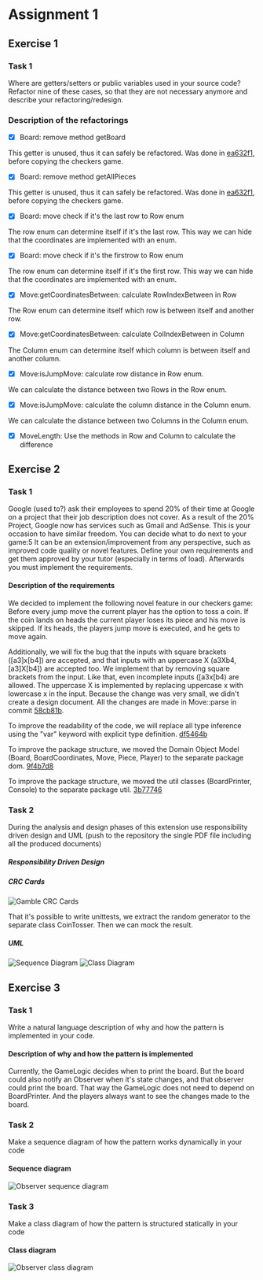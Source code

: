 # Assignment 1

## Exercise 1

### Task 1

Where are getters/setters or public variables used in your source code? Refactor nine of these
cases, so that they are not necessary anymore and describe your refactoring/redesign.

### Description of the refactorings

- [x] Board: remove method getBoard

This getter is unused, thus it can safely be refactored.
Was done in [ea632f1](https://github.com/soco21/soco21-group8/commit/ea632f1182b187b326fe2dd593204a4484cf5cdf),
before copying the checkers game.

- [x] Board: remove method getAllPieces

This getter is unused, thus it can safely be refactored.
Was done in [ea632f1](https://github.com/soco21/soco21-group8/commit/ea632f1182b187b326fe2dd593204a4484cf5cdf),
before copying the checkers game.

- [x] Board: move check if it's the last row to Row enum

The row enum can determine itself if it's the last row. This way
we can hide that the coordinates are implemented with an enum.

- [x] Board: move check if it's the firstrow to Row enum

The row enum can determine itself if it's the first row. This way
we can hide that the coordinates are implemented with an enum.

- [x] Move:getCoordinatesBetween: calculate RowIndexBetween in Row

The Row enum can determine itself which row is between itself and another row.

- [x] Move:getCoordinatesBetween: calculate ColIndexBetween in Column

The Column enum can determine itself which column is between itself and another column.

- [x] Move:isJumpMove: calculate row distance in Row enum.

We can calculate the distance between two Rows in the Row enum.

- [x] Move:isJumpMove: calculate the column distance in the Column enum.

We can calculate the distance between two Columns in the Column enum.

- [x] MoveLength: Use the methods in Row and Column to calculate the difference


## Exercise 2

### Task 1

Google (used to?) ask their employees to spend 20% of their time at Google on a project that their
job description does not cover. As a result of the 20% Project, Google now has services such as
Gmail and AdSense.
This is your occasion to have similar freedom. You can decide what to do next to your game:5 It can
be an extension/improvement from any perspective, such as improved code quality or novel features.
Define your own requirements and get them approved by your tutor (especially in terms of load).
Afterwards you must implement the requirements.

#### Description of the requirements

We decided to implement the following novel feature in our checkers game: 
Before every jump move the current player has the option to toss a coin. If the coin
lands on heads the current player loses its piece and his move is skipped. If its heads,
the players jump move is executed, and he gets to move again.

Additionally, we will fix the bug that the inputs with square brackets ([a3]x[b4]) are accepted,
and that inputs with an uppercase X (a3Xb4, [a3]X[b4]) are accepted too. We implement that by removing
square brackets from the input. Like that, even incomplete inputs ([a3x[b4) are allowed.
The uppercase X is implemented by replacing uppercase x with lowercase x in the input. Because
the change was very small, we didn't create a design document. All the changes are made in Move::parse in
commit [58cb81b](https://github.com/soco21/soco21-group8/commit/58cb81b2c6f519e4b857099ba97a513a7ea15e80).

To improve the readability of the code, we will replace all type inference
using the "var" keyword with explicit type definition. [df5464b](https://github.com/soco21/soco21-group8/commit/df5464bc9009547a2a983f439ddbe8500b8b2197)

To improve the package structure, we moved the Domain Object Model (Board, BoardCoordinates, Move, Piece, Player)
to the separate package dom. [9f4b7d8](https://github.com/soco21/soco21-group8/commit/9f4b7d8f8f85d2cca159e9469ba82ab104f3b547)

To improve the package structure, we moved the util classes (BoardPrinter, Console)
to the separate package util. [3b77746](https://github.com/soco21/soco21-group8/commit/3b777465a1f8a959c6f8ea436b6d97408c2b88f6)

### Task 2

During the analysis and design phases of this extension use responsibility driven design and UML
(push to the repository the single PDF file including all the produced documents)

##### Responsibility Driven Design

##### CRC Cards

![Gamble CRC Cards](gamble-crc.svg)

That it's possible to write unittests, we extract the random generator to the separate class CoinTosser.
Then we can mock the result.

##### UML

![Sequence Diagram](gamble-sequence.svg)
![Class Diagram](gamble-class.svg)

## Exercise 3

### Task 1

Write a natural language description of why and how the pattern is implemented in your code.

#### Description of why and how the pattern is implemented

Currently, the GameLogic decides when to print the board. But the board could also notify 
an Observer when it's state changes, and that observer could print the board.
That way the GameLogic does not need to depend on BoardPrinter. And the players always want
to see the changes made to the board.

### Task 2

Make a sequence diagram of how the pattern works dynamically in your code

#### Sequence diagram

![Observer sequence diagram](observer-sequence.svg)

### Task 3

Make a class diagram of how the pattern is structured statically in your code

#### Class diagram

![Observer class diagram](observer-class.svg)

